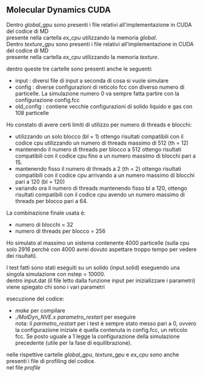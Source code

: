 ## Molecular Dynamics CUDA
  
Dentro *global_gpu* sono presenti i file relativi all'implementazione in CUDA del codice di MD  
presente nella cartella *ex_cpu* utilizzando la memoria *global*.  
 Dentro *texture_gpu* sono presenti i file relativi all'implementazione in CUDA del codice di MD  
presente nella cartella *ex_cpu* utilizzando la memoria *texture*.    
    
dentro queste tre cartelle sono presenti anche le seguenti:  
- input : diversi file di input a seconda di cosa si vuole simulare  
- config : diverse configurazioni di reticolo fcc con diverso numero di particelle. La simulazione numero 0 va sempre fatta partire con la configurazione config.fcc  
- old\_config : contiene vecchie configurazioni di solido liquido e gas con 108 particelle  
  
  
Ho constato di avere certi limiti di utilizzo per numero di threads e blocchi:    
- utilizzando un solo blocco (bl = 1) ottengo risultati compatibili con il codice cpu utilizzando un numero di threads massimo di 512 (th = 12)
- mantenendo il numero di threads per blocco a 512 ottengo risultati compatibili con il codice cpu fino a un numero massimo di blocchi pari a 15.  
- mantenendo fisso il numero di threads a 2 (th = 2) ottengo risultati compatibili con il codice cpu arrivando a un numero massimo di blocchi pari a 120 (bl = 120)  
- variando ora il numero di threads mantenendo fisso bl a 120, ottengo risultati compatibili con il codice cpu avendo un numero massimo di threads per blocco pari a 64.  
  
La combinazione finale usata è:  
- numero di blocchi = 32  
- numero di threads per blocco = 256   
 
Ho simulato al massimo un sistema contenente 4000 particelle (sulla cpu solo 2916 perchè con 4000 avrei dovuto aspettare troppo tempo per vedere dei risultati).  

I test fatti sono stati eseguiti su un solido (input.solid) eseguendo una singola simulazione con nstep = 10000.  
dentro input.dat (il file letto dalla funzione input per inizializzare i parametri) viene spiegato chi sono i vari parametri   
  
esecuzione del codice:   
- *make* per compilare  
- *./MolDyn\_NVE.x parametro\_restart* per eseguire  
nota: il *parmetro\_restart* per i test è sempre stato messo pari a 0, ovvero la configurazione iniziale è quella contenuta in config.fcc, un reticolo fcc. Se posto uguale a 1 legge la configurazione della simulazione precedente (utile per la fase di equilibrazione).  
  
nelle rispettive cartelle *global\_gpu*, *texture\_gpu* e *ex\_cpu* sono anche presenti i file di profiling del codice.  
nel file *profile*
